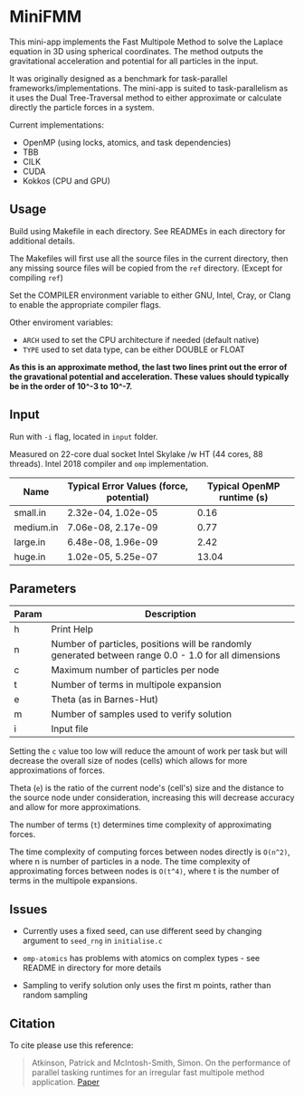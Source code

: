 # MiniFMM

This mini-app implements the Fast Multipole Method to solve the Laplace equation in 3D using spherical coordinates. The method outputs the gravitational acceleration and potential for all particles in the input.

It was originally designed as a benchmark for task-parallel frameworks/implementations. The mini-app is suited to task-parallelism as it uses the Dual Tree-Traversal method to either approximate or calculate directly the particle forces in a system.  

Current implementations:

- OpenMP (using locks, atomics, and task dependencies)
- TBB
- CILK
- CUDA
- Kokkos (CPU and GPU)

## Usage

Build using Makefile in each directory. See READMEs in each directory for additional details.

The Makefiles will first use all the source files in the current directory, then any missing source files will be copied from the ``ref`` directory. (Except for compiling ``ref``)

Set the COMPILER environment variable to either GNU, Intel, Cray, or Clang to enable the appropriate compiler flags.

Other enviroment variables:

- ``ARCH`` used to set the CPU architecture if needed (default native)
- ``TYPE`` used to set data type, can be either DOUBLE or FLOAT

**As this is an approximate method, the last two lines print out the error of the gravational potential and acceleration. These values should typically be in the order of 10^-3 to 10^-7.**

## Input

Run with ``-i`` flag, located in ``input`` folder.

Measured on 22-core dual socket Intel Skylake /w HT (44 cores, 88 threads). Intel 2018 compiler and ``omp`` implementation.

| Name      | Typical Error Values (force, potential) | Typical OpenMP runtime (s) |
| --------- | --------------------------------------- | -------------------------- |  
| small.in  | 2.32e-04, 1.02e-05                      | 0.16                       |
| medium.in | 7.06e-08, 2.17e-09                      | 0.77                       |
| large.in  | 6.48e-08, 1.96e-09                      | 2.42                       |
| huge.in   | 1.02e-05, 5.25e-07                      | 13.04                      |

## Parameters

| Param | Description                                                                                          |
| ----- | ---------------------------------------------------------------------------------------------------- |
| h     | Print Help                                                                                           |
| n     | Number of particles, positions will be randomly generated between range 0.0 - 1.0 for all dimensions |
| c     | Maximum number of particles per node                                                                 |
| t     | Number of terms in multipole expansion                                                               |
| e     | Theta (as in Barnes-Hut)                                                                             |
| m     | Number of samples used to verify solution                                                            |
| i     | Input file                                                                                           |

Setting the ``c`` value too low will reduce the amount of work per task but will decrease the overall size of nodes (cells) which allows for more approximations of forces. 

Theta (``e``) is the ratio of the current node's (cell's) size and the distance to the source node under consideration, increasing this will decrease accuracy and allow for more approximations.

The number of terms (``t``) determines time complexity of approximating forces.

The time complexity of computing forces between nodes directly is ``O(n^2)``, where n is number of particles in a node.
The time complexity of approximating forces between nodes is ``O(t^4)``, where t is the number of terms in the multipole expansions.

## Issues

- Currently uses a fixed seed, can use different seed by changing argument to ``seed_rng`` in ``initialise.c``

- ``omp-atomics`` has problems with atomics on complex types - see README in directory for more details

- Sampling to verify solution only uses the first m points, rather than random sampling

## Citation

To cite please use this reference:

> Atkinson, Patrick and McIntosh-Smith, Simon. On the performance of parallel tasking runtimes for an irregular fast multipole method application. [Paper](https://link.springer.com/chapter/10.1007/978-3-319-65578-9_7)
